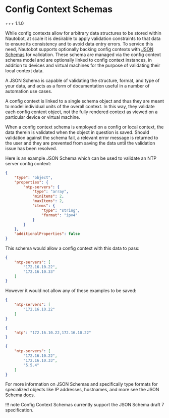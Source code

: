 # Config Context Schemas

+++ 1.1.0

While config contexts allow for arbitrary data structures to be stored within Nautobot, at scale it is desirable to apply validation constraints to that data to ensure its consistency and to avoid data entry errors. To service this need, Nautobot supports optionally backing config contexts with [JSON Schemas](https://json-schema.org/) for validation. These schema are managed via the config context schema model and are optionally linked to config context instances, in addition to devices and virtual machines for the purpose of validating their local context data.

A JSON Schema is capable of validating the structure, format, and type of your data, and acts as a form of documentation useful in a number of automation use cases.

A config context is linked to a single schema object and thus they are meant to model individual units of the overall context. In this way, they validate each config context object, not the fully rendered context as viewed on a particular device or virtual machine.

When a config context schema is employed on a config or local context, the data therein is validated when the object in question is saved. Should validation against the schema fail, a relevant error message is returned to the user and they are prevented from saving the data until the validation issue has been resolved.

Here is an example JSON Schema which can be used to validate an NTP server config context:

```json
{
    "type": "object",
    "properties": {
        "ntp-servers": {
            "type": "array",
            "minItems": 2,
            "maxItems": 2,
            "items": {
                "type": "string",
                "format": "ipv4"
            }
        }
    },
    "additionalProperties": false
}
```

This schema would allow a config context with this data to pass:

```json
{
    "ntp-servers": [
        "172.16.10.22",
        "172.16.10.33"
    ]
}
```

However it would not allow any of these examples to be saved:

```json
{
    "ntp-servers": [
        "172.16.10.22"
    ]
}
```

```json
{
    "ntp": "172.16.10.22,172.16.10.22"
}
```

```json
{
    "ntp-servers": [
        "172.16.10.22",
        "172.16.10.33",
        "5.5.4"
    ]
}
```

For more information on JSON Schemas and specifically type formats for specialized objects like IP addresses, hostnames, and more see the JSON Schema [docs](https://json-schema.org/understanding-json-schema/reference/string.html#format).

!!! note
    Config Context Schemas currently support the JSON Schema draft 7 specification.
